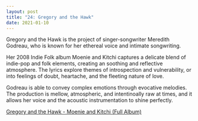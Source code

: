 ```yaml
---
layout: post
title: "24: Gregory and the Hawk"
date: 2021-01-10
---
```


Gregory and the Hawk is the project of singer-songwriter Meredith Godreau, who is known for her ethereal voice and intimate songwriting. 

Her 2008 Indie Folk album Moenie and Kitchi captures a delicate blend of indie-pop and folk elements, creating an soothing and reflective atmosphere. The lyrics explore themes of introspection and vulnerability, or into feelings of doubt, heartache, and the fleeting nature of love.

Godreau is able to convey complex emotions through evocative melodies. The production is mellow, atmospheric, and intentinoally raw at times, and it allows her voice and the acoustic instrumentation to shine perfectly. 

[Gregory and the Hawk - Moenie and Kitchi (Full Album)](https://youtu.be/EMZOtHIL7QM)  
